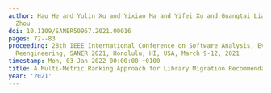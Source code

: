 ```yaml
---
author: Hao He and Yulin Xu and Yixiao Ma and Yifei Xu and Guangtai Liang and Minghui
  Zhou
doi: 10.1109/SANER50967.2021.00016
pages: 72--83
proceeding: 28th IEEE International Conference on Software Analysis, Evolution and
  Reengineering, SANER 2021, Honolulu, HI, USA, March 9-12, 2021
timestamp: Mon, 03 Jan 2022 00:00:00 +0100
title: A Multi-Metric Ranking Approach for Library Migration Recommendations
year: '2021'
---
```

